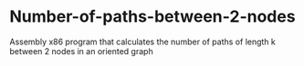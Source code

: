 # Number-of-paths-between-2-nodes
Assembly x86 program that calculates the number of paths of length k between 2 nodes in an oriented graph
